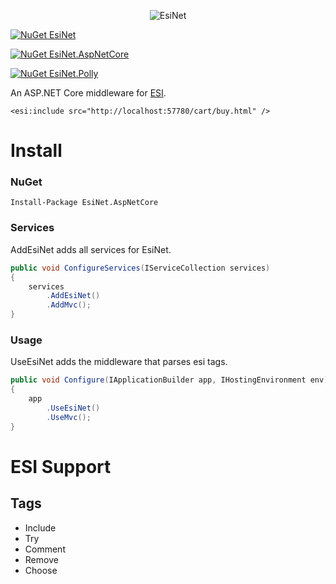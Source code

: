 <p align="center">
<img src="https://raw.githubusercontent.com/allrameest/EsiNet/master/logo.png" alt="EsiNet" />
</p>

[![NuGet EsiNet](http://img.shields.io/nuget/v/EsiNet.svg?style=flat-square&logo=nuget&label=NuGet+EsiNet)](https://www.nuget.org/packages/EsiNet/)

[![NuGet EsiNet.AspNetCore](http://img.shields.io/nuget/v/EsiNet.AspNetCore.svg?style=flat-square&logo=nuget&label=NuGet+EsiNet.AspNetCore)](https://www.nuget.org/packages/EsiNet.AspNetCore/)

[![NuGet EsiNet.Polly](http://img.shields.io/nuget/v/EsiNet.Polly.svg?style=flat-square&logo=nuget&label=NuGet+EsiNet.Polly)](https://www.nuget.org/packages/EsiNet.Polly/)

An ASP.NET Core middleware for [ESI](http://www.w3.org/TR/esi-lang).

```
<esi:include src="http://localhost:57780/cart/buy.html" />
```
# Install

### NuGet

```
Install-Package EsiNet.AspNetCore
```

### Services

AddEsiNet adds all services for EsiNet.

```csharp
public void ConfigureServices(IServiceCollection services)
{
    services
        .AddEsiNet()
        .AddMvc();
}
```

### Usage

UseEsiNet adds the middleware that parses esi tags.

```csharp
public void Configure(IApplicationBuilder app, IHostingEnvironment env)
{
    app
        .UseEsiNet()
        .UseMvc();
}
```

# ESI Support

## Tags

* Include
* Try
* Comment
* Remove
* Choose
